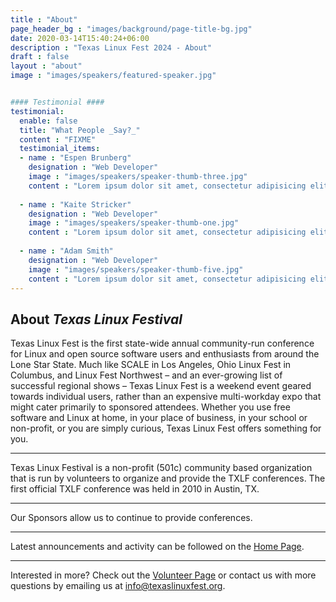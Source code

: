 ```yaml
---
title : "About"
page_header_bg : "images/background/page-title-bg.jpg"
date: 2020-03-14T15:40:24+06:00
description : "Texas Linux Fest 2024 - About"
draft : false
layout : "about"
image : "images/speakers/featured-speaker.jpg"


#### Testimonial ####
testimonial:
  enable: false
  title: "What People _Say?_"
  content : "FIXME"
  testimonial_items:
  - name : "Espen Brunberg"
    designation : "Web Developer"
    image : "images/speakers/speaker-thumb-three.jpg"
    content : "Lorem ipsum dolor sit amet, consectetur adipisicing elit. Reiciendis voluptate modi sunt placeat in vel illo dolorem, atque maxime voluptates optio fugit iure cum ipsa quo quaerat! Veritatis, modi. Laudantium provident deleniti earum voluptas delectus, labore dolor dolorem amet expedita."
    
  - name : "Kaite Stricker"
    designation : "Web Developer"
    image : "images/speakers/speaker-thumb-one.jpg"
    content : "Lorem ipsum dolor sit amet, consectetur adipisicing elit. Reiciendis voluptate modi sunt placeat in vel illo dolorem, atque maxime voluptates optio fugit iure cum ipsa quo quaerat! Veritatis, modi. Laudantium provident deleniti earum voluptas delectus, labore dolor dolorem amet expedita."
    
  - name : "Adam Smith"
    designation : "Web Developer"
    image : "images/speakers/speaker-thumb-five.jpg"
    content : "Lorem ipsum dolor sit amet, consectetur adipisicing elit. Reiciendis voluptate modi sunt placeat in vel illo dolorem, atque maxime voluptates optio fugit iure cum ipsa quo quaerat! Veritatis, modi. Laudantium provident deleniti earum voluptas delectus, labore dolor dolorem amet expedita."
---
```


## About _Texas Linux Festival_

Texas Linux Fest is the first state-wide annual community-run conference for Linux and open source software users and enthusiasts from around the Lone Star State. Much like SCALE in Los Angeles, Ohio Linux Fest in Columbus, and Linux Fest Northwest – and an ever-growing list of successful regional shows – Texas Linux Fest is a weekend event geared towards individual users, rather than an expensive multi-workday expo that might cater primarily to sponsored attendees. Whether you use free software and Linux at home, in your place of business, in your school or non-profit, or you are simply curious, Texas Linux Fest offers something for you.

---

Texas Linux Festival is a non-profit (501c) community based organization that is run by volunteers to organize and provide the TXLF conferences. The first official TXLF conference was held in 2010 in Austin, TX.

---

Our Sponsors allow us to continue to provide conferences.

---

Latest announcements and activity can be followed on the [Home Page](/).

----

Interested in more? Check out the [Volunteer Page](/volunteer) or contact us with more questions by emailing us at info@texaslinuxfest.org.